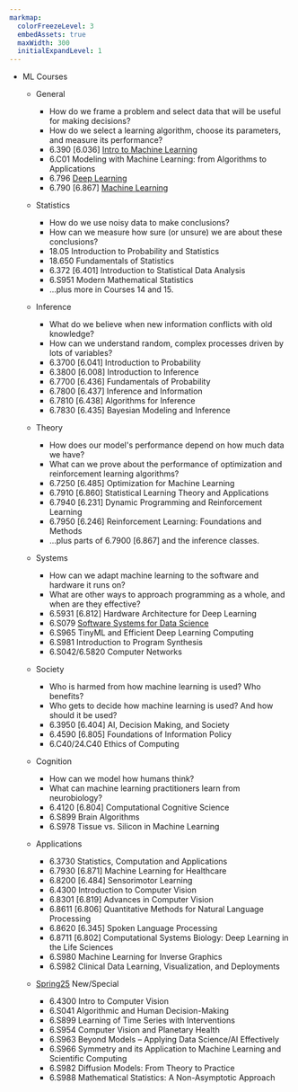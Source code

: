 ```yaml
---
markmap:
  colorFreezeLevel: 3
  embedAssets: true
  maxWidth: 300
  initialExpandLevel: 1
---
```


- ML Courses

  - General
    - How do we frame a problem and select data that will be useful for making decisions?
    - How do we select a learning algorithm, choose its parameters, and measure its performance?
    - 6.390 [6.036] [Intro to Machine Learning](https://introml.mit.edu/)
    - 6.C01 Modeling with Machine Learning: from Algorithms to Applications
    - 6.796 [Deep Learning](https://phillipi.github.io/6.7960/)
    - 6.790 [6.867] [Machine Learning](https://gradml.mit.edu)
  
  - Statistics
    - How do we use noisy data to make conclusions?
    - How can we measure how sure (or unsure) we are about these conclusions?
    - 18.05 Introduction to Probability and Statistics
    - 18.650 Fundamentals of Statistics
    - 6.372 [6.401] Introduction to Statistical Data Analysis
    - 6.S951 Modern Mathematical Statistics
    - …plus more in Courses 14 and 15.
  - Inference
    - What do we believe when new information conflicts with old knowledge?
    - How can we understand random, complex processes driven by lots of variables?
    - 6.3700 [6.041] Introduction to Probability
    - 6.3800 [6.008] Introduction to Inference
    - 6.7700 [6.436] Fundamentals of Probability
    - 6.7800 [6.437] Inference and Information
    - 6.7810 [6.438] Algorithms for Inference
    - 6.7830 [6.435] Bayesian Modeling and Inference
  - Theory
    - How does our model's performance depend on how much data we have?
    - What can we prove about the performance of optimization and reinforcement learning algorithms?
    - 6.7250 [6.485] Optimization for Machine Learning
    - 6.7910 [6.860] Statistical Learning Theory and Applications
    - 6.7940 [6.231] Dynamic Programming and Reinforcement Learning
    - 6.7950 [6.246] Reinforcement Learning: Foundations and Methods
    - …plus parts of 6.7900 [6.867] and the inference classes.
  - Systems
    - How can we adapt machine learning to the software and hardware it runs on?
    - What are other ways to approach programming as a whole, and when are they effective?
    - 6.5931 [6.812] Hardware Architecture for Deep Learning
    - 6.S079 [Software Systems for Data Science](http://dsg.csail.mit.edu/6.S079/)
    - 6.S965 TinyML and Efficient Deep Learning Computing
    - 6.S981 Introduction to Program Synthesis
    - 6.S042/6.5820 Computer Networks
  - Society
    - Who is harmed from how machine learning is used? Who benefits?
    - Who gets to decide how machine learning is used? And how should it be used?
    - 6.3950 [6.404] AI, Decision Making, and Society
    - 6.4590 [6.805] Foundations of Information Policy
    - 6.C40/24.C40 Ethics of Computing
  - Cognition
    - How can we model how humans think?
    - What can machine learning practitioners learn from neurobiology?
    - 6.4120 [6.804] Computational Cognitive Science
    - 6.S899 Brain Algorithms
    - 6.S978 Tissue vs. Silicon in Machine Learning
  - Applications
    - 6.3730 Statistics, Computation and Applications
    - 6.7930 [6.871] Machine Learning for Healthcare
    - 6.8200 [6.484] Sensorimotor Learning
    - 6.4300 Introduction to Computer Vision
    - 6.8301 [6.819] Advances in Computer Vision
    - 6.8611 [6.806] Quantitative Methods for Natural Language Processing
    - 6.8620 [6.345] Spoken Language Processing
    - 6.8711 [6.802] Computational Systems Biology: Deep Learning in the Life Sciences
    - 6.S980 Machine Learning for Inverse Graphics
    - 6.S982 Clinical Data Learning, Visualization, and Deployments
  - [Spring25](https://www.eecs.mit.edu/academics/subject-updates/special-subjects-spring-2025/) New/Special
    - 6.4300 Intro to Computer Vision
    - 6.S041 Algorithmic and Human Decision-Making
    - 6.S899 Learning of Time Series with Interventions
    - 6.S954 Computer Vision and Planetary Health
    - 6.S963 Beyond Models – Applying Data Science/AI Effectively
    - 6.S966 Symmetry and its Application to Machine Learning and Scientific Computing
    - 6.S982 Diffusion Models: From Theory to Practice
    - 6.S988 Mathematical Statistics: A Non-Asymptotic Approach
